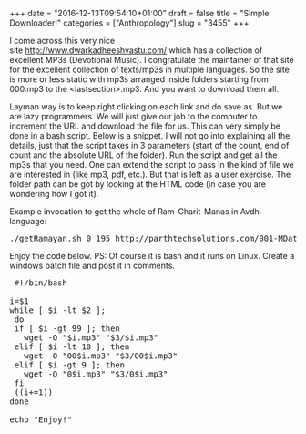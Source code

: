 +++
date = "2016-12-13T09:54:10+01:00"
draft = false
title = "Simple Downloader!"
categories = ["Anthropology"]
slug = "3455"
+++

I come across this very nice site <a href="http://www.dwarkadheeshvastu.com/" target="_blank">http://www.dwarkadheeshvastu.com/</a> which has a collection of excellent MP3s (Devotional Music). I congratulate the maintainer of that site for the excellent collection of texts/mp3s in multiple languages. So the site is more or less static with mp3s arranged inside folders starting from 000.mp3 to the &lt;lastsection&gt;.mp3. And you want to download them all.

Layman way is to keep right clicking on each link and do save as. But we are lazy programmers. We will just give our job to the computer to increment the URL and download the file for us. This can very simply be done in a bash script. Below is a snippet. I will not go into explaining all the details, just that the script takes in 3 parameters (start of the count, end of count and the absolute URL of the folder). Run the script and get all the mp3s that you need. One can extend the script to pass in the kind of file we are interested in (like mp3, pdf, etc.). But that is left as a user exercise. The folder path can be got by looking at the HTML code (in case you are wondering how I got it).

Example invocation to get the whole of Ram-Charit-Manas in Avdhi language:
<pre>./getRamayan.sh 0 195 http://parthtechsolutions.com/001-MData/Ram-Charit-Manas-Avdhi</pre>
Enjoy the code below. PS: Of course it is bash and it runs on Linux. Create a windows batch file and post it in comments.
<pre> #!/bin/bash

i=$1
while [ $i -lt $2 ];
 do
 if [ $i -gt 99 ]; then
   wget -O "$i.mp3" "$3/$i.mp3"
 elif [ $i -lt 10 ]; then
   wget -O "00$i.mp3" "$3/00$i.mp3"
 elif [ $i -gt 9 ]; then
   wget -O "0$i.mp3" "$3/0$i.mp3"
 fi
 ((i+=1))
done

echo "Enjoy!"</pre>
